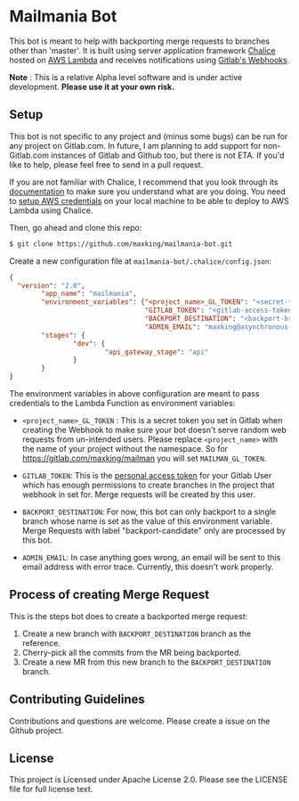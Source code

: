 # Mailmania Bot

This bot is meant to help with backporting merge requests to branches other than
'master'. It is built using server application framework [Chalice][3] hosted on
[AWS Lambda][1] and receives notifications using [Gitlab's Webhooks][2].


**Note** : This is a relative Alpha level software and is under active development. 
**Please use it at your own risk.**


## Setup

This bot is not specific to any project and (minus some bugs) can be run for any
project on Gitlab.com. In future, I am planning to add support for
non-Gitlab.com instances of Gitlab and Github too, but there is not ETA. If
you'd like to help, please feel free to send in a pull request.


If you are not familiar with Chalice, I recommend that you look through its
[documentation][4] to make sure you understand what are you doing. You need to
[setup AWS credentials][5] on your local machine to be able to deploy to AWS Lambda
using Chalice. 

Then, go ahead and clone this repo:

```bash
$ git clone https://github.com/maxking/mailmania-bot.git
```

Create a new configuration file at `mailmania-bot/.chalice/config.json`:

```json
{
  "version": "2.0",
        "app_name": "mailmania",
        "environment_variables": {"<project_name>_GL_TOKEN": "<secret-token>",
                                  "GITLAB_TOKEN": "<gitlab-access-token>",
                                  "BACKPORT_DESTINATION": "<backport-branch>",
                                  "ADMIN_EMAIL": "maxking@asynchronous.in"},
        "stages": {
                "dev": {
                        "api_gateway_stage": "api"
                }
        }
}
```

The environment variables in above configuration are meant to pass credentials
to the Lambda Function as environment variables:

- `<project_name>_GL_TOKEN` : This is a secret token you set in Gitlab when
  creating the Webhook to make sure your bot doesn't serve random web requests
  from un-intended users. Please replace `<project_name>` with the name of your
  project without the namespace. So for https://gitlab.com/maxking/mailman you
  will set `MAILMAN_GL_TOKEN`.
  
- `GITLAB_TOKEN`: This is the [personal access token][6] for your Gitlab User
  which has enough permissions to create branches in the project that webhook in
  set for. Merge requests will be created by this user.
  
- `BACKPORT_DESTINATION`: For now, this bot can only backport to a single branch
  whose name is set as the value of this environment variable. Merge Requests
  with label "backport-candidate" only are processed by this bot.
  
- `ADMIN_EMAIL`: In case anything goes wrong, an email will be sent to this
  email address with error trace. Currently, this doesn't work properly.


## Process of creating Merge Request

This is the steps bot does to create a backported merge request:

1. Create a new branch with `BACKPORT_DESTINATION` branch as the reference.
2. Cherry-pick all the commits from the MR being backported.
3. Create a new MR from this new branch to the `BACKPORT_DESTINATION` branch.


## Contributing Guidelines

Contributions and questions are welcome. Please create a issue on the Github
project.


## License

This project is Licensed under Apache License 2.0. Please see the LICENSE file
for full license text.



[1]: https://aws.amazon.com/lambda/
[2]: https://docs.gitlab.com/ee/user/project/integrations/webhooks.html
[3]: https://github.com/aws/chalice
[4]: https://chalice.readthedocs.io/en/latest/index.html
[5]: https://github.com/aws/chalice#credentials
[6]: https://docs.gitlab.com/ee/user/profile/personal_access_tokens.html
